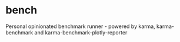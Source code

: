 # bench
Personal opinionated benchmark runner - powered by karma, karma-benchmark and karma-benchmark-plotly-reporter
